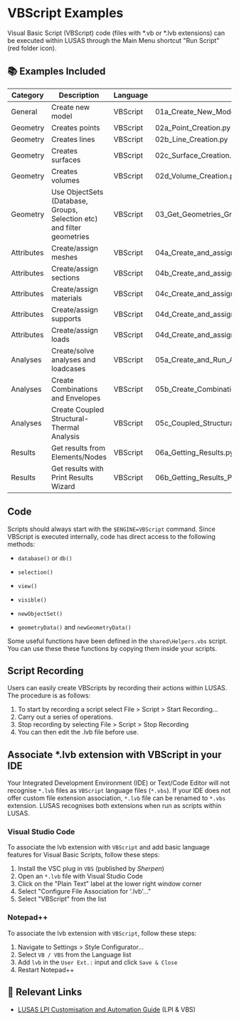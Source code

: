# VBScript Examples

Visual Basic Script (VBScript) code (files with *.vb or *.lvb extensions) can be executed within LUSAS through the Main Menu shortcut "Run Script" (red folder icon).

## 📚 Examples Included

| Category | Description                           | Language   | File                 |
| -------- | ------------------------------------- | ---------- | -------------------- |
| General  | Create new model                      | VBScript   | 01a_Create_New_Model.py |
| Geometry | Creates points                        | VBScript   | 02a_Point_Creation.py   |
| Geometry | Creates lines                         | VBScript   | 02b_Line_Creation.py    |
| Geometry | Creates surfaces                      | VBScript   | 02c_Surface_Creation.py |
| Geometry | Creates volumes                       | VBScript   | 02d_Volume_Creation.py  |
| Geometry | Use ObjectSets (Database, Groups, Selection etc) and filter geometries | VBScript   | 03_Get_Geometries_Groups_Selection_ObjectSets.py |
| Attributes | Create/assign meshes                | VBScript   | 04a_Create_and_assign_mesh.py     |
| Attributes | Create/assign sections              | VBScript   | 04b_Create_and_assign_section.py  |
| Attributes | Create/assign materials             | VBScript   | 04c_Create_and_assign_material.py |
| Attributes | Create/assign supports              | VBScript   | 04d_Create_and_assign_supports.py |
| Attributes | Create/assign loads                 | VBScript   | 04d_Create_and_assign_loads.py    |
| Analyses   | Create/solve analyses and loadcases | VBScript   | 05a_Create_and_Run_Analyses_and_Loadcases.py |
| Analyses   | Create Combinations and Envelopes   | VBScript   | 05b_Create_Combinations_and_Envelopes.py |
| Analyses   | Create Coupled Structural-Thermal Analysis | VBScript   | 05c_Coupled_Structural_Thermal_Analysis.py |
| Results    | Get results from Elements/Nodes            | VBScript   | 06a_Getting_Results.py     |
| Results    | Get results with Print Results Wizard      | VBScript   | 06b_Getting_Results_PRW.py |

## Code

Scripts should always start with the `$ENGINE=VBScript` command. Since VBScript is executed internally, code has direct access to the following methods:

- `database()` or `db()`

- `selection()`

- `view()`

- `visible()`

- `newObjectSet()`

- `geometryData()` and `newGeometryData()`

Some useful functions have been defined in the `shared\Helpers.vbs` script. You can use these these functions by copying them inside your scripts.

## Script Recording

Users can easily create VBScripts by recording their actions within LUSAS. The procedure is as follows:

1. To start by recording a script select File > Script > Start Recording...
2. Carry out a series of operations.
3. Stop recording by selecting File > Script > Stop Recording
4. You can then edit the .lvb file before use.

## Associate *.lvb extension with VBScript in your IDE

Your Integrated Development Environment (IDE) or Text/Code Editor will not recognise `*.lvb` files as `VBScript` language files (`*.vbs`). If your IDE does not offer custom file extension association, `*.lvb` file can be renamed to `*.vbs` extension. LUSAS recognises both extensions when run as scripts within LUSAS.

### Visual Studio Code

To associate the lvb extension with `VBScript` and add basic language features for Visual Basic Scripts, follow these steps:
1. Install the VSC plug in `VBS` (published by *Sherpen*)
2. Open an `*.lvb` file with Visual Studio Code
3. Click on the "Plain Text" label at the lower right window corner
4. Select "Configure File Association for '.lvb'..."
5. Select "VBScript" from the list

### Notepad++

To associate the lvb extension with `VBScript`, follow these steps:
1. Navigate to Settings > Style Configurator...
2. Select `VB / VBS` from the Language list
3. Add `lvb` in the `User Ext.:` input and click `Save & Close`
4. Restart Notepad++

## 🔗 Relevant Links

- [LUSAS LPI Customisation and Automation Guide](https://www.lusas.com/user_area/documentation/V21_1/LPI%20Customisation%20and%20Automation%20Guide.pdf) (LPI & VBS)
